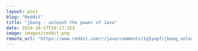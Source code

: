 ```yaml
---
layout: post
blog: "Reddit"
title: "jbang - unleash the power of Java"
date: 2024-10-17T19:17:35Z
image: images/reddit.png
remote_url: "https://www.reddit.com/r/java/comments/1g5yxpf/jbang_unleash_the_power_of_java/"
---
```

